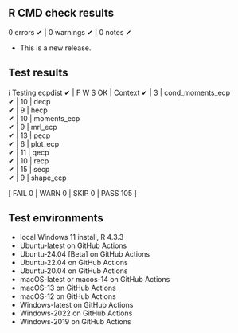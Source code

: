 ## R CMD check results

0 errors ✔ | 0 warnings ✔ | 0 notes ✔

* This is a new release.

## Test results

ℹ Testing ecpdist
✔ | F W  S  OK | Context
✔ |          3 | cond_moments_ecp                                                                                                   
✔ |         10 | decp                                                                                                               
✔ |          9 | hecp                                                                                                               
✔ |         10 | moments_ecp                                                                                                        
✔ |          9 | mrl_ecp                                                                                                            
✔ |         13 | pecp                                                                                                               
✔ |          6 | plot_ecp                                                                                                           
✔ |         11 | qecp                                                                                                               
✔ |         10 | recp                                                                                                               
✔ |         15 | secp                                                                                                               
✔ |          9 | shape_ecp                                                                                                          

[ FAIL 0 | WARN 0 | SKIP 0 | PASS 105 ]

## Test environments

* local Windows 11 install, R 4.3.3
* Ubuntu-latest on GitHub Actions
* Ubuntu-24.04 [Beta] on GitHub Actions
* Ubuntu-22.04 on GitHub Actions
* Ubuntu-20.04 on GitHub Actions
* macOS-latest or macos-14 on GitHub Actions
* macOS-13 on GitHub Actions
* macOS-12 on GitHub Actions
* Windows-latest on GitHub Actions
* Windows-2022 on GitHub Actions
* Windows-2019 on GitHub Actions
